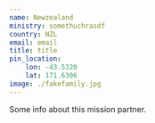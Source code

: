 ```yaml
---
name: Newzealand
ministry: somethuchrasdf
country: NZL
email: email
title: title
pin_location:
    lon: -43.5320
    lat: 171.6306
image: ./fakefamily.jpg
---
```

Some info about this mission partner.